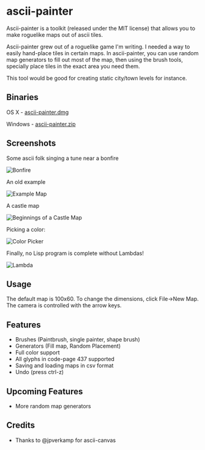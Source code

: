 # ascii-painter
Ascii-painter is a toolkit (released under the MIT license) that allows you to make roguelike maps out of ascii tiles. 

Ascii-painter grew out of a roguelike game I'm writing. I needed a way to easily hand-place tiles in certain maps.
In ascii-painter, you can use random map generators to fill out most of the map, then using the brush tools, specially
place tiles in the exact area you need them.

This tool would be good for creating static city/town levels for instance.

Binaries
--------
OS X - [ascii-painter.dmg](https://www.dropbox.com/s/px6q44qe999gfa0/ascii-painter.dmg?dl=0)

Windows - [ascii-painter.zip](https://www.dropbox.com/s/vqsc4g9bon7jwn2/windows-ascii-painter.zip?dl=0)

Screenshots
-----------
Some ascii folk singing a tune near a bonfire

![Bonfire](https://i.imgur.com/FOaNcTi.png)

An old example

![Example Map](https://i.imgur.com/U4cHvWG.png)

A castle map

![Beginnings of a Castle Map](https://i.imgur.com/6c4psVj.png)

Picking a color:

![Color Picker](https://i.imgur.com/yjOMfiE.png)

Finally, no Lisp program is complete without Lambdas!

![Lambda](https://i.imgur.com/DG5qYXV.png)

Usage
-----
The default map is 100x60. To change the dimensions, click File->New Map.
The camera is controlled with the arrow keys.

Features
--------
* Brushes (Paintbrush, single painter, shape brush)
* Generators (Fill map, Random Placement)
* Full color support
* All glyphs in code-page 437 supported
* Saving and loading maps in csv format
* Undo (press ctrl-z)

Upcoming Features
-----------------
* More random map generators

Credits
-------
* Thanks to @jpverkamp for ascii-canvas
